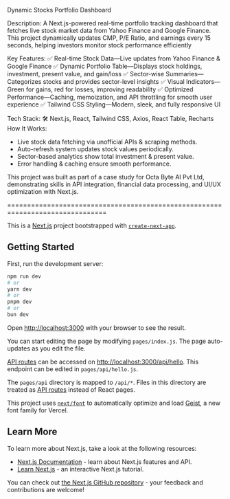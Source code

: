 Dynamic Stocks Portfolio Dashboard 

Description:
A Next.js-powered real-time portfolio tracking dashboard that fetches live stock market data from Yahoo Finance and Google Finance. This project dynamically updates CMP, P/E Ratio, and earnings every 15 seconds, helping investors monitor stock performance efficiently

Key Features:
✅ Real-time Stock Data—Live updates from Yahoo Finance & Google Finance
✅ Dynamic Portfolio Table—Displays stock holdings, investment, present value, and gain/loss
✅ Sector-wise Summaries—Categorizes stocks and provides sector-level insights
✅ Visual Indicators—Green for gains, red for losses, improving readability
✅ Optimized Performance—Caching, memoization, and API throttling for smooth user experience
✅ Tailwind CSS Styling—Modern, sleek, and fully responsive UI


Tech Stack:
🛠️ Next.js, React, Tailwind CSS, Axios, React Table, Recharts
How It Works:
- Live stock data fetching via unofficial APIs & scraping methods.
- Auto-refresh system updates stock values periodically.
- Sector-based analytics show total investment & present value.
- Error handling & caching ensure smooth performance.

This project was built as part of a case study for Octa Byte AI Pvt Ltd, demonstrating skills in API integration, financial data processing, and UI/UX optimization with Next.js.


===============================================================================



This is a [Next.js](https://nextjs.org) project bootstrapped with [`create-next-app`](https://nextjs.org/docs/pages/api-reference/create-next-app).

## Getting Started

First, run the development server:

```bash
npm run dev
# or
yarn dev
# or
pnpm dev
# or
bun dev
```

Open [http://localhost:3000](http://localhost:3000) with your browser to see the result.

You can start editing the page by modifying `pages/index.js`. The page auto-updates as you edit the file.

[API routes](https://nextjs.org/docs/pages/building-your-application/routing/api-routes) can be accessed on [http://localhost:3000/api/hello](http://localhost:3000/api/hello). This endpoint can be edited in `pages/api/hello.js`.

The `pages/api` directory is mapped to `/api/*`. Files in this directory are treated as [API routes](https://nextjs.org/docs/pages/building-your-application/routing/api-routes) instead of React pages.

This project uses [`next/font`](https://nextjs.org/docs/pages/building-your-application/optimizing/fonts) to automatically optimize and load [Geist](https://vercel.com/font), a new font family for Vercel.

## Learn More

To learn more about Next.js, take a look at the following resources:

- [Next.js Documentation](https://nextjs.org/docs) - learn about Next.js features and API.
- [Learn Next.js](https://nextjs.org/learn-pages-router) - an interactive Next.js tutorial.

You can check out [the Next.js GitHub repository](https://github.com/vercel/next.js) - your feedback and contributions are welcome!





